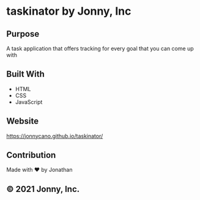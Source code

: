 # taskinator by Jonny, Inc

## Purpose
A task application that offers tracking for every goal that you can come up with

## Built With
* HTML
* CSS
* JavaScript

## Website
https://jonnycano.github.io/taskinator/

## Contribution
Made with ❤️ by Jonathan

##  © 2021 Jonny, Inc.
